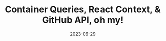 ---
date: 2023-06-29
title: Container Queries, React Context, & GitHub API, oh my!
cardTitle: Container Queries, React Context, & GitHub API, oh my!
icons: ["fa-react", "fa-sass"]
tags: ["project", "featured"]
eyebrow: web app
imageTablet: /assets/github-tablet.jpg
imageBreakout: /assets/github-breakout.jpg
imageAlt:  >
    GitHub User Search App: A Frontend Mentor Challenge
blurb: React context, Sass mixins, container queries...they all come together nicely in this fun web app. Search for yourself, I know you want to! 
description: This is my solution to the GitHub User Search challenge on Frontend Mentor. This component is built with React and uses the GitHub API to display user information. In this project I learned how to use React Context to make for easier prop sharing. I used Sass mixins and lists to create the dark and light mode themes as well as the new CSS Container Queries to adjust the layout based on the size of the component instead of the viewport.
buttons: ["Web App","FEM Challenge", "GitHub Repo"]
urls: [
    "https://fem-search-github-users.netlify.app/",
    "https://www.frontendmentor.io/challenges/github-user-search-app-Q09YOgaH6",
    "https://github.com/Alliemack77/github-user-search"
]
---